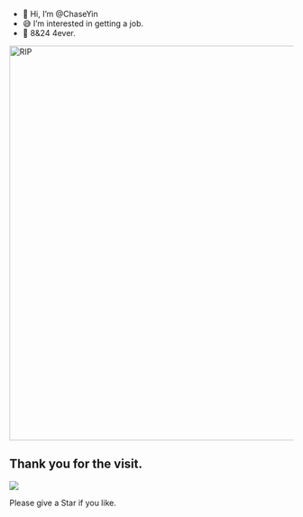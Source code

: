 - 👋 Hi, I’m @ChaseYin
- 😅 I’m interested in getting a job. 
- 💜 8&24 4ever.


<a href="https://github.com/biaochenxuying/split">
  <img align='center' width='600px' height='700px' alt="RIP" src="https://s1.ax1x.com/2022/03/09/b2HHrn.jpg" />

</a>


## Thank you for the visit.

![](http://profile-counter.glitch.me/ChaseYin/count.svg)

Please give a Star if you like.

<!---
ChaseYin/ChaseYin is a ✨ special ✨ repository because its `README.md` (this file) appears on your GitHub profile.
You can click the Preview link to take a look at your changes.
--->
